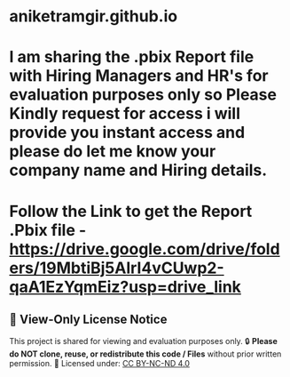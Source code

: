 # aniketramgir.github.io
# I am sharing the .pbix Report file with Hiring Managers and HR's for evaluation purposes only so Please Kindly request for access i will provide you instant access and please do let me know your company name and Hiring details.

# Follow the Link to get the Report .Pbix file - https://drive.google.com/drive/folders/19MbtiBj5AlrI4vCUwp2-qaA1EzYqmEiz?usp=drive_link

## 🚫 View-Only License Notice
This project is shared for viewing and evaluation purposes only.
🔒 **Please do NOT clone, reuse, or redistribute this code / Files** without prior written permission.
📄 Licensed under: [CC BY-NC-ND 4.0](http://creativecommons.org/licenses/by-nc-nd/4.0/)
